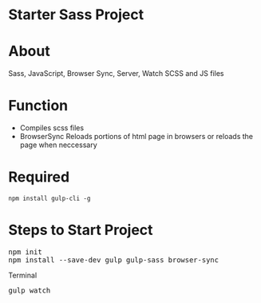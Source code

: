 # Starter Sass Project
<h1>About</h1>
<p>Sass, JavaScript, Browser Sync, Server, Watch SCSS and JS files</p>

<h1>Function</h1>
<ul>
  <li>Compiles scss files</li>
  <li>BrowserSync Reloads portions of html page in browsers or reloads the page when neccessary</li>
</ul>

<h1>Required</h1>
<code>npm install gulp-cli -g</code>

<h1>Steps to Start Project</h1>
<pre>npm init
npm install --save-dev gulp gulp-sass browser-sync</pre>

<p>Terminal</p>
<pre>gulp watch</pre>
